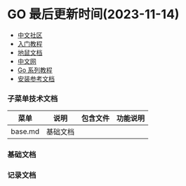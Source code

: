 <!--
 * @Description: go使用规范
 * @Author: panrui
 * @Date: 2023-04-25 08:57:17
 * @LastEditTime: 2023-07-04 10:27:27
 * @LastEditors: panrui
 * 不忘初心,不负梦想
-->

# GO 最后更新时间(2023-11-14)

- [中文社区](https://www.golangtc.com/)
- [入门教程](http://c.biancheng.net/golang/)
- [地鼠文档](https://www.topgoer.cn/)
- [中文网](https://studygolang.com/)
- [Go 系列教程](https://studygolang.com/subject/2)
- [安装参考文档](https://blog.csdn.net/qq_44830881/article/details/123457805)

### 子菜单技术文档

| 菜单        | 说明     | 包含文件 | 功能说明 |
| ----------- | -------- | -------- | -------- |
| base.md     | 基础文档 |          |          |


### 基础文档

### 记录文档
